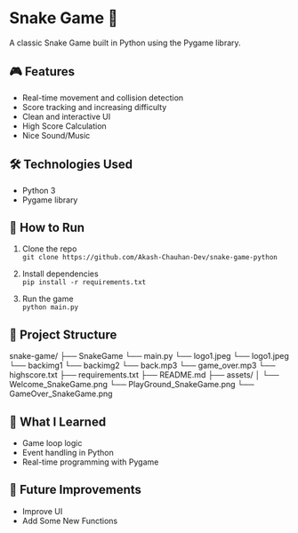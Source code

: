 # Snake Game 🐍

A classic Snake Game built in Python using the Pygame library.

## 🎮 Features
- Real-time movement and collision detection
- Score tracking and increasing difficulty
- Clean and interactive UI
- High Score Calculation
- Nice Sound/Music

## 🛠️ Technologies Used
- Python 3
- Pygame library

## 🚀 How to Run
1. Clone the repo  
   `git clone https://github.com/Akash-Chauhan-Dev/snake-game-python`

2. Install dependencies  
   `pip install -r requirements.txt`

3. Run the game  
   `python main.py`

## 📂 Project Structure

snake-game/
├── SnakeGame
    └── main.py
    └── logo1.jpeg
    └── logo1.jpeg
    └── backimg1
    └── backimg2
    └── back.mp3
    └── game_over.mp3
    └── highscore.txt
├── requirements.txt
├── README.md
├── assets/
│   └── Welcome_SnakeGame.png
    └── PlayGround_SnakeGame.png
    └── GameOver_SnakeGame.png


## 🧠 What I Learned
- Game loop logic
- Event handling in Python
- Real-time programming with Pygame

## 📌 Future Improvements
- Improve UI
- Add Some New Functions

